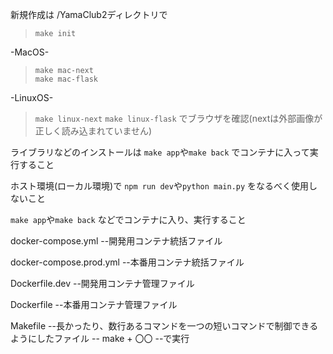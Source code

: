 新規作成は
/YamaClub2ディレクトリで
> ```make init```

-MacOS-                  
> ```make mac-next```    
> ```make mac-flask```   

-LinuxOS-
> ```make linux-next```
> ```make linux-flask```
でブラウザを確認(nextは外部画像が正しく読み込まれていません)

ライブラリなどのインストールは
```make app```や```make back```
でコンテナに入って実行すること

ホスト環境(ローカル環境)で
```npm run dev```や```python main.py```
をなるべく使用しないこと

```make app```や```make back```
などでコンテナに入り、実行すること


docker-compose.yml
--開発用コンテナ統括ファイル

docker-compose.prod.yml
--本番用コンテナ統括ファイル

Dockerfile.dev
--開発用コンテナ管理ファイル

Dockerfile
--本番用コンテナ管理ファイル

Makefile
--長かったり、数行あるコマンドを一つの短いコマンドで制御できるようにしたファイル
-- make + 〇〇
--で実行